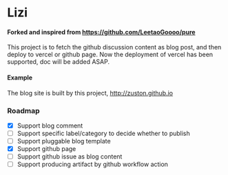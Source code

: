 # Lizi

#### Forked and inspired from https://github.com/LeetaoGoooo/pure

This project is to fetch the github discussion content as blog post, and then deploy to vercel or github page.
Now the deployment of vercel has been supported, doc will be added ASAP.

#### Example
The blog site is built by this project, http://zuston.github.io

### Roadmap
- [x] Support blog comment 
- [ ] Support specific label/category to decide whether to publish
- [ ] Support pluggable blog template
- [x] Support github page
- [ ] Support github issue as blog content
- [ ] Support producing artifact by github workflow action
